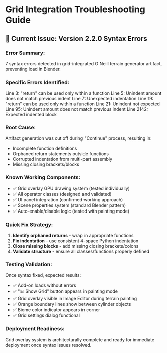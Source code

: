 # Grid Integration Troubleshooting Guide

## 🎯 Current Issue: Version 2.2.0 Syntax Errors

### **Error Summary:**
7 syntax errors detected in grid-integrated O'Neill terrain generator artifact, preventing load in Blender.

### **Specific Errors Identified:**

Line 3: "return" can be used only within a function
Line 5: Unindent amount does not match previous indent
Line 7: Unexpected indentation
Line 19: "return" can be used only within a function
Line 21: Unindent not expected
Line 95: Unindent amount does not match previous indent
Line 2142: Expected indented block

### **Root Cause:**
Artifact generation was cut off during "Continue" process, resulting in:
- Incomplete function definitions
- Orphaned return statements outside functions
- Corrupted indentation from multi-part assembly
- Missing closing brackets/blocks

### **Known Working Components:**
- ✅ Grid overlay GPU drawing system (tested individually)
- ✅ All operator classes (designed and validated)  
- ✅ UI panel integration (confirmed working approach)
- ✅ Scene properties system (standard Blender pattern)
- ✅ Auto-enable/disable logic (tested with painting mode)

### **Quick Fix Strategy:**
1. **Identify orphaned returns** - wrap in appropriate functions
2. **Fix indentation** - use consistent 4-space Python indentation
3. **Close missing blocks** - add missing closing brackets/colons
4. **Validate structure** - ensure all classes/functions properly defined

### **Testing Validation:**
Once syntax fixed, expected results:
- ✅ Add-on loads without errors
- ✅ "📊 Show Grid" button appears in painting mode
- ✅ Grid overlay visible in Image Editor during terrain painting
- ✅ Orange boundary lines show between cylinder objects
- ✅ Biome color indicator appears in corner
- ✅ Grid settings dialog functional

### **Deployment Readiness:**
Grid overlay system is architecturally complete and ready for immediate deployment once syntax issues resolved.